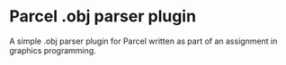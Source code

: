# Parcel .obj parser plugin

A simple .obj parser plugin for Parcel written as part of an assignment in graphics programming.

